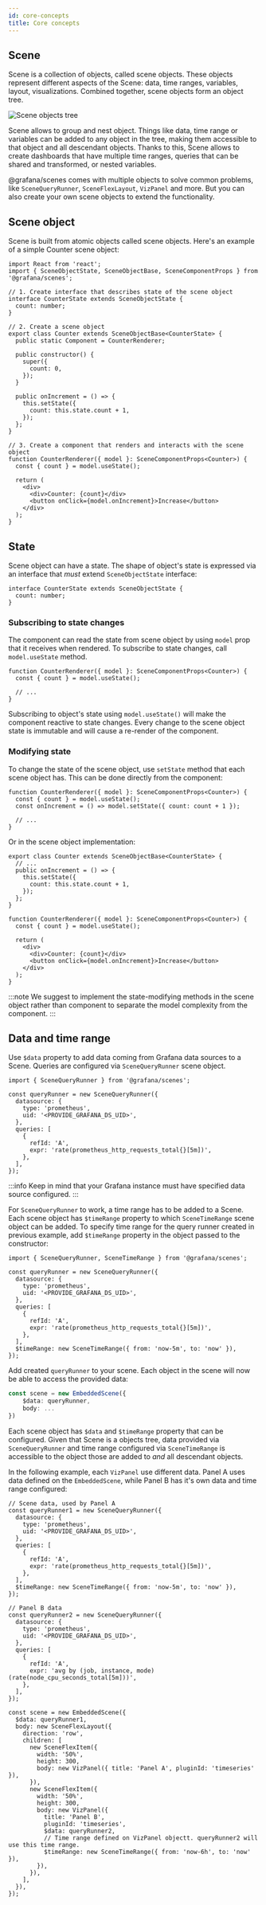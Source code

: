 ```yaml
---
id: core-concepts
title: Core concepts
---
```


## Scene

Scene is a collection of objects, called scene objects. These objects represent different aspects of the Scene: data, time ranges, variables, layout, visualizations. Combined together, scene objects form an object tree.

![Scene objects tree](../docs/assets/sceneTree.png)

Scene allows to group and nest object. Things like data, time range or variables can be added to any object in the tree, making them accessible to that object and all descendant objects. Thanks to this, Scene allows to create dashboards that have multiple time ranges, queries that can be shared and transformed, or nested variables.

@grafana/scenes comes with multiple objects to solve common problems, like `SceneQueryRunner`, `SceneFlexLayout`, `VizPanel` and more. But you can also create your own scene objects to extend the functionality.

## Scene object

Scene is built from atomic objects called scene objects. Here's an example of a simple Counter scene object:

```tsx
import React from 'react';
import { SceneObjectState, SceneObjectBase, SceneComponentProps } from '@grafana/scenes';

// 1. Create interface that describes state of the scene object
interface CounterState extends SceneObjectState {
  count: number;
}

// 2. Create a scene object
export class Counter extends SceneObjectBase<CounterState> {
  public static Component = CounterRenderer;

  public constructor() {
    super({
      count: 0,
    });
  }

  public onIncrement = () => {
    this.setState({
      count: this.state.count + 1,
    });
  };
}

// 3. Create a component that renders and interacts with the scene object
function CounterRenderer({ model }: SceneComponentProps<Counter>) {
  const { count } = model.useState();

  return (
    <div>
      <div>Counter: {count}</div>
      <button onClick={model.onIncrement}>Increase</button>
    </div>
  );
}
```

## State

Scene object can have a state. The shape of object's state is expressed via an interface that _must_ extend `SceneObjectState` interface:

```tsx
interface CounterState extends SceneObjectState {
  count: number;
}
```

### Subscribing to state changes

The component can read the state from scene object by using `model` prop that it receives when rendered. To subscribe to state changes, call `model.useState` method.

```tsx
function CounterRenderer({ model }: SceneComponentProps<Counter>) {
  const { count } = model.useState();

  // ...
}
```

Subscribing to object's state using `model.useState()` will make the component reactive to state changes. Every change to the scene object state is immutable and will cause a re-render of the component.

### Modifying state

To change the state of the scene object, use `setState` method that each scene object has. This can be done directly from the component:

```tsx
function CounterRenderer({ model }: SceneComponentProps<Counter>) {
  const { count } = model.useState();
  const onIncrement = () => model.setState({ count: count + 1 });

  // ...
}
```

Or in the scene object implementation:

```tsx
export class Counter extends SceneObjectBase<CounterState> {
  // ...
  public onIncrement = () => {
    this.setState({
      count: this.state.count + 1,
    });
  };
}

function CounterRenderer({ model }: SceneComponentProps<Counter>) {
  const { count } = model.useState();

  return (
    <div>
      <div>Counter: {count}</div>
      <button onClick={model.onIncrement}>Increase</button>
    </div>
  );
}
```

:::note
We suggest to implement the state-modifying methods in the scene object rather than component to separate the model complexity from the component.
:::

## Data and time range

Use `$data` property to add data coming from Grafana data sources to a Scene. Queries are configured via `SceneQueryRunner` scene object.

```tsx
import { SceneQueryRunner } from '@grafana/scenes';

const queryRunner = new SceneQueryRunner({
  datasource: {
    type: 'prometheus',
    uid: '<PROVIDE_GRAFANA_DS_UID>',
  },
  queries: [
    {
      refId: 'A',
      expr: 'rate(prometheus_http_requests_total{}[5m])',
    },
  ],
});
```

:::info
Keep in mind that your Grafana instance must have specified data source configured.
:::

For `SceneQueryRunner` to work, a time range has to be added to a Scene. Each scene object has `$timeRange` property to which `SceneTimeRange` scene object can be added. To specify time range for the query runner created in previous example, add `$timeRange` property in the object passed to the constructor:

```tsx
import { SceneQueryRunner, SceneTimeRange } from '@grafana/scenes';

const queryRunner = new SceneQueryRunner({
  datasource: {
    type: 'prometheus',
    uid: '<PROVIDE_GRAFANA_DS_UID>',
  },
  queries: [
    {
      refId: 'A',
      expr: 'rate(prometheus_http_requests_total{}[5m])',
    },
  ],
  $timeRange: new SceneTimeRange({ from: 'now-5m', to: 'now' }),
});
```

Add created `queryRunner` to your scene. Each object in the scene will now be able to access the provided data:

```ts
const scene = new EmbeddedScene({
    $data: queryRunner,
    body: ...
})
```

Each scene object has `$data` and `$timeRange` property that can be configured. Given that Scene is a objects tree, data provided via `SceneQueryRunner` and time range configured via `SceneTimeRange` is accessible to the object those are added to _and_ all descendant objects.

In the following example, each `VizPanel` use different data. Panel A uses data defined on the `EmbeddedScene`, while Panel B has it's own data and time range configured:

```tsx
// Scene data, used by Panel A
const queryRunner1 = new SceneQueryRunner({
  datasource: {
    type: 'prometheus',
    uid: '<PROVIDE_GRAFANA_DS_UID>',
  },
  queries: [
    {
      refId: 'A',
      expr: 'rate(prometheus_http_requests_total{}[5m])',
    },
  ],
  $timeRange: new SceneTimeRange({ from: 'now-5m', to: 'now' }),
});

// Panel B data
const queryRunner2 = new SceneQueryRunner({
  datasource: {
    type: 'prometheus',
    uid: '<PROVIDE_GRAFANA_DS_UID>',
  },
  queries: [
    {
      refId: 'A',
      expr: 'avg by (job, instance, mode) (rate(node_cpu_seconds_total[5m]))',
    },
  ],
});

const scene = new EmbeddedScene({
  $data: queryRunner1,
  body: new SceneFlexLayout({
    direction: 'row',
    children: [
      new SceneFlexItem({
        width: '50%',
        height: 300,
        body: new VizPanel({ title: 'Panel A', pluginId: 'timeseries' }),
      }),
      new SceneFlexItem({
        width: '50%',
        height: 300,
        body: new VizPanel({
          title: 'Panel B',
          pluginId: 'timeseries',
          $data: queryRunner2,
          // Time range defined on VizPanel objectt. queryRunner2 will use this time range.
          $timeRange: new SceneTimeRange({ from: 'now-6h', to: 'now' }),
        }),
      }),
    ],
  }),
});
```
